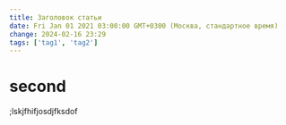 ```yaml
---
title: Заголовок статьи
date: Fri Jan 01 2021 03:00:00 GMT+0300 (Москва, стандартное время)
change: 2024-02-16 23:29
tags: ['tag1', 'tag2']
---
```

# second
;lskjfhifjosdjfksdof
